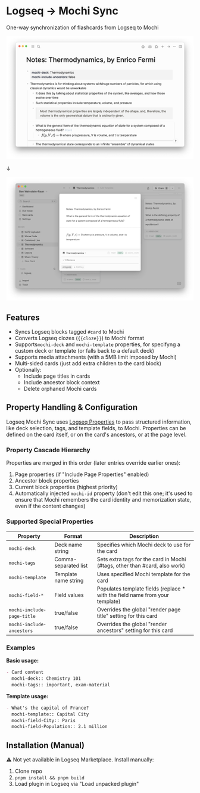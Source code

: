 # Logseq → Mochi Sync

 One-way synchronization of flashcards from Logseq to Mochi

 ![](./logseq_thermodynamics.png)

 ↓

 ![](./mochi_thermodynamics.png)

 ## Features

 - Syncs Logseq blocks tagged `#card` to Mochi
 - Converts Logseq clozes (`{{cloze}}`) to Mochi format
 - Supports`mochi-deck` and `mochi-template` properties, for specifyng a custom
 deck or template (or falls back to a default deck)
 - Supports media attachments (with a 5MB limit imposed by Mochi)
 - Multi-sided cards (just add extra children to the card block)
 - Optionally:
   - Include page titles in cards
   - Include ancestor block context
   - Delete orphaned Mochi cards

## Property Handling & Configuration

Logseq Mochi Sync uses [Logseq
Properties](https://docs.logseq.com/#/page/properties) to pass structured
information, like deck selection, tags, and template fields, to Mochi.
Properties can be defined on the card itself, or on the card's ancestors, or at
the page level.

### Property Cascade Hierarchy
Properties are merged in this order (later entries override earlier ones):
1. Page properties (if "Include Page Properties" enabled)
2. Ancestor block properties
3. Current block properties (highest priority)
4. Automatically injected `mochi-id` property (don't edit this one; it's used to
ensure that Mochi remembers the card identity and memorization state, even if
the content changes)

### Supported Special Properties

| Property            | Format             | Description                                                                 |
|---------------------|--------------------|-----------------------------------------------------------------------------|
| `mochi-deck`        | Deck name string   | Specifies which Mochi deck to use for the card                              |
| `mochi-tags`        | Comma-separated list | Sets extra tags for the card in Mochi (#tags, other than #card, also work) |
| `mochi-template`    | Template name string | Uses specified Mochi template for the card                                 |
| `mochi-field-*`     | Field values       | Populates template fields (replace * with the field name from your template) |
| `mochi-include-page-title` | true/false | Overrides the global "render page title" setting for this card                |
| `mochi-include-ancestors` | true/false | Overrides the global "render ancestors" setting for this card                  |


### Examples

**Basic usage:**
```org
- Card content
  mochi-deck:: Chemistry 101
  mochi-tags:: important, exam-material
```

**Template usage:**
```org
- What's the capital of France?
  mochi-template:: Capital City
  mochi-field-City:: Paris
  mochi-field-Population:: 2.1 million
```

 ## Installation (Manual)

 ⚠️ Not yet available in Logseq Marketplace. Install manually:
 1. Clone repo
 2. `pnpm install && pnpm build`
 3. Load plugin in Logseq via "Load unpacked plugin"
